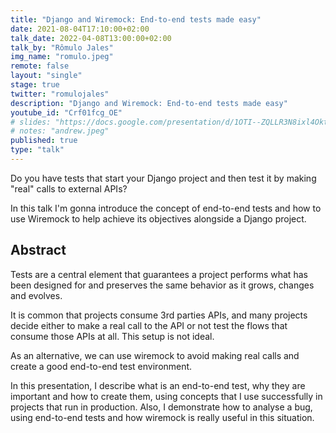 ```yaml
---
title: "Django and Wiremock: End-to-end tests made easy"
date: 2021-08-04T17:10:00+02:00
talk_date: 2022-04-08T13:00:00+02:00
talk_by: "Rômulo Jales"
img_name: "romulo.jpeg"
remote: false
layout: "single"
stage: true
twitter: "romulojales"
description: "Django and Wiremock: End-to-end tests made easy"
youtube_id: "Crf01fcg_OE"
# slides: "https://docs.google.com/presentation/d/1OTI--ZQLLR3N8ixl4OktEwbXfiau_0BNXicl_3j5uYc/edit?usp=sharing"
# notes: "andrew.jpeg"
published: true
type: "talk"
---
```


Do you have tests that start your Django project and then test it by making "real" calls to external APIs?

In this talk I'm gonna introduce the concept of end-to-end tests and how to use Wiremock to help achieve its objectives alongside a Django project.

## Abstract

Tests are a central element that guarantees a project performs what has been designed for and preserves the same behavior as it grows, changes and evolves. 

It is common that projects consume 3rd parties APIs, and many projects decide either to make a real call to the API or not test the flows that consume those APIs at all. This setup is not ideal.

As an alternative, we can use wiremock to avoid making real calls and create a good end-to-end test environment.

In this presentation, I describe what is an end-to-end test, why they are important and how to create them, using concepts that I use successfully in projects that run in production. Also, I demonstrate how to analyse a bug, using end-to-end tests and how wiremock is really useful in this situation.
